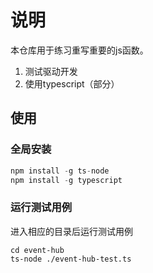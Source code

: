 # 说明

本仓库用于练习重写重要的js函数。

1. 测试驱动开发
2. 使用typescript（部分）

## 使用

### 全局安装

```js
npm install -g ts-node
npm install -g typescript
```

### 运行测试用例

进入相应的目录后运行测试用例
```
cd event-hub
ts-node ./event-hub-test.ts
```